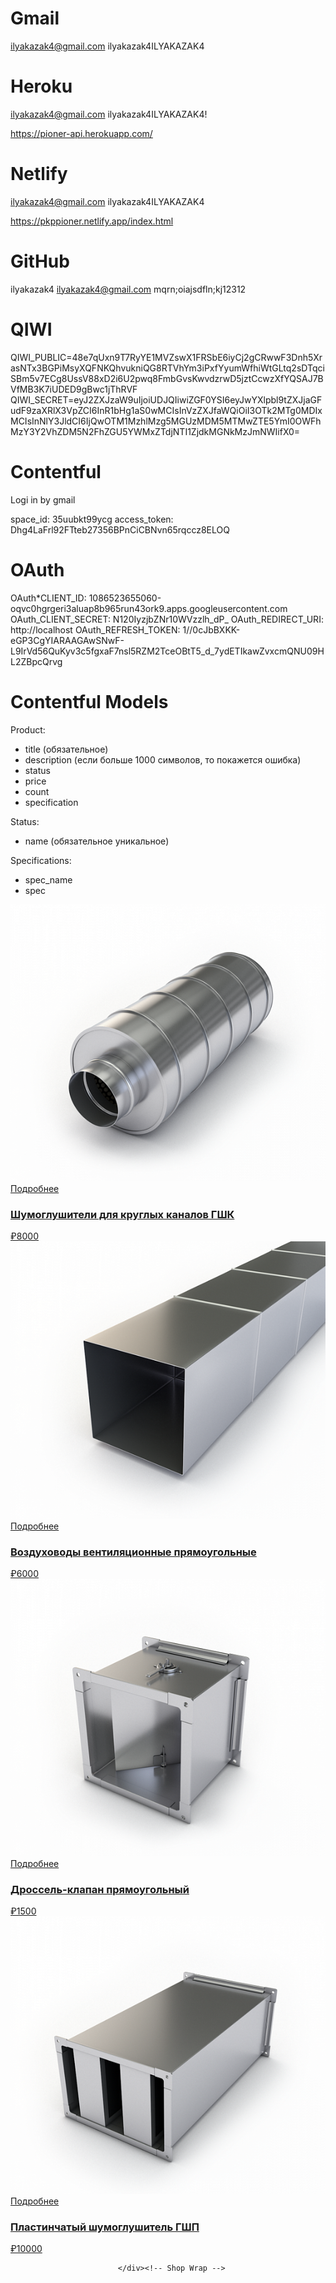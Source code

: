 # Gmail

ilyakazak4@gmail.com
ilyakazak4ILYAKAZAK4

# Heroku
ilyakazak4@gmail.com
ilyakazak4ILYAKAZAK4!

https://pioner-api.herokuapp.com/

# Netlify
ilyakazak4@gmail.com
ilyakazak4ILYAKAZAK4

https://pkppioner.netlify.app/index.html

# GitHub
ilyakazak4
ilyakazak4@gmail.com
mqrn;oiajsdfln;kj12312

# QIWI

QIWI_PUBLIC=48e7qUxn9T7RyYE1MVZswX1FRSbE6iyCj2gCRwwF3Dnh5XrasNTx3BGPiMsyXQFNKQhvukniQG8RTVhYm3iPxfYyumWfhiWtGLtq2sDTqciSBm5v7ECg8UssV88xD2i6U2pwq8FmbGvsKwvdzrwD5jztCcwzXfYQSAJ7BVfMB3K7iUDED9gBwc1jThRVF
QIWI_SECRET=eyJ2ZXJzaW9uIjoiUDJQIiwiZGF0YSI6eyJwYXlpbl9tZXJjaGFudF9zaXRlX3VpZCI6InR1bHg1aS0wMCIsInVzZXJfaWQiOiI3OTk2MTg0MDIxMCIsInNlY3JldCI6IjQwOTM1MzhlMzg5MGUzMDM5MTMwZTE5YmI0OWFhMzY3Y2VhZDM5N2FhZGU5YWMxZTdjNTI1ZjdkMGNkMzJmNWIifX0=


# Contentful

Logi in by gmail

space_id: 35uubkt99ycg
access_token: Dhg4LaFrl92FTteb27356BPnCiCBNvn65rqccz8ELOQ

# OAuth

OAuth*CLIENT_ID: 1086523655060-oqvc0hgrgeri3aluap8b965run43ork9.apps.googleusercontent.com
OAuth_CLIENT_SECRET: N120IyzjbZNr10WVzzlh_dP_
OAuth_REDIRECT_URI: http://localhost
OAuth_REFRESH_TOKEN: 1//0cJbBXKK-eGP3CgYIARAAGAwSNwF-L9IrVd56QuKyv3c5fgxaF7nsl5RZM2TceOBtT5_d_7ydETIkawZvxcmQNU09HL2ZBpcQrvg

# Contentful Models

Product:

- title (обязательное)
- description (если больше 1000 символов, то покажется ошибка)
- status
- price
- count
- specification

Status:

- name (обязательное уникальное)

Specifications:

- spec_name
- spec

<div class="row">
                                <div class="col-md-4 col-sm-6 col-lg-3">
                                    <div class="shop-box w-100">
                                        <div class="shop-img w-100 position-relative overflow-hidden">
                                            <img class="img-fluid w-100" src="assets/images/resources/shop-img1-1.jpg"
                                                alt="Shop Image 1">
                                            <a href="shop-detail.html" title="">Подробнее<i
                                                    class="fas fa-shopping-basket"></i></a>
                                        </div>
                                        <div class="shop-info w-100">
                                            <h3 class="mb-0"><a href="shop-detail.html" title="">Шумоглушители для
                                                    круглых каналов ГШК</a></h3>
                                            <div
                                                class="shop-info-bottom d-flex flex-wrap justify-content-between w-100">
                                                <span class="price"><ins>₽8000</ins><del></del></span>
                                            </div>
                                        </div>
                                    </div>
                                </div>
                                <div class="col-md-4 col-sm-6 col-lg-3">
                                    <div class="shop-box w-100">
                                        <div class="shop-img w-100 position-relative overflow-hidden">
                                            <img class="img-fluid w-100" src="assets/images/resources/shop-img1-2.jpg"
                                                alt="Shop Image 2">
                                            <a href="shop-detail2.html" title="">Подробнее<i
                                                    class="fas fa-shopping-basket"></i></a>
                                        </div>
                                        <div class="shop-info w-100">
                                            <h3 class="mb-0"><a href="shop-detail2.html" title="">Воздуховоды
                                                    вентиляционные прямоугольные</a></h3>
                                            <div
                                                class="shop-info-bottom d-flex flex-wrap justify-content-between w-100">
                                                <span class="price"><ins>₽6000</ins><del></del></span>
                                            </div>
                                        </div>
                                    </div>
                                </div>
                                <div class="col-md-4 col-sm-6 col-lg-3">
                                    <div class="shop-box w-100">
                                        <div class="shop-img w-100 position-relative overflow-hidden">
                                            <img class="img-fluid w-100" src="assets/images/resources/shop-img1-3.jpg"
                                                alt="Shop Image 3">
                                            <a href="shop-detail3.html" title="">Подробнее<i
                                                    class="fas fa-shopping-basket"></i></a>
                                        </div>
                                        <div class="shop-info w-100">
                                            <h3 class="mb-0"><a href="shop-detail3.html" title="">Дроссель-клапан
                                                    прямоугольный</a></h3>
                                            <div
                                                class="shop-info-bottom d-flex flex-wrap justify-content-between w-100">
                                                <span class="price"><ins>₽1500</ins><del></del></span>
                                            </div>
                                        </div>
                                    </div>
                                </div>
                                <div class="col-md-4 col-sm-6 col-lg-3">
                                    <div class="shop-box w-100">
                                        <div class="shop-img w-100 position-relative overflow-hidden">
                                            <img class="img-fluid w-100" src="assets/images/resources/shop-img1-4.jpg"
                                                alt="Shop Image 4">
                                            <a href="shop-detail4.html" title="">Подробнее<i
                                                    class="fas fa-shopping-basket"></i></a>
                                        </div>
                                        <div class="shop-info w-100">
                                            <h3 class="mb-0"><a href="shop-detail4.html" title="">Пластинчатый
                                                    шумоглушитель ГШП</a></h3>
                                            <div
                                                class="shop-info-bottom d-flex flex-wrap justify-content-between w-100">
                                                <span class="price"><ins>₽10000</ins><del></del></span>
                                            </div>
                                        </div>
                                    </div>
                                </div>

                            </div><!-- Shop Wrap -->
